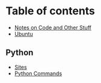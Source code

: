 # Table of contents

* [Notes on Code and Other Stuff](README.md)
* [Ubuntu](ubuntu.md)

## Python

* [Sites](python-1/python.md)
* [Python Commands](python-1/untitled.md)

